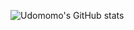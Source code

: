 ![Udomomo's GitHub stats](https://github-readme-stats.vercel.app/api?username=Udomomo&show_icons=true)
